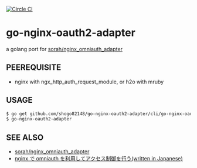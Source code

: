 [![Circle CI](https://circleci.com/gh/shogo82148/go-nginx-oauth2-adapter.svg?style=svg)](https://circleci.com/gh/shogo82148/go-nginx-oauth2-adapter)

# go-nginx-oauth2-adapter

a golang port for [sorah/nginx_omniauth_adapter](https://github.com/sorah/nginx_omniauth_adapter)

## PEEREQUISITE

- nginx with ngx_http_auth_request_module, or h2o with mruby

## USAGE

``` bash
$ go get github.com/shogo82148/go-nginx-oauth2-adapter/cli/go-nginx-oauth2-adapter
$ go-nginx-oauth2-adapter
```

## SEE ALSO

- [sorah/nginx_omniauth_adapter](https://github.com/sorah/nginx_omniauth_adapter)
- [nginx で omniauth を利用してアクセス制御を行う(written in Japanese)](http://techlife.cookpad.com/entry/2015/10/16/080000)
